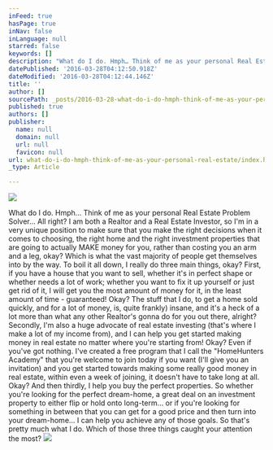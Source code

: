 ```yaml
---
inFeed: true
hasPage: true
inNav: false
inLanguage: null
starred: false
keywords: []
description: "What do I do. Hmph… Think of me as your personal Real Estate Problem Solver… All right? I am both a Realtor and a Real Estate Investor, so I’m in a very unique position to make sure that you make the right decisions when it comes to choosing, the right home and the right investment properties that are going to actually MAKE money for you, rather than costing you an arm and a leg, okay? Which is what the vast majority of people get themselves into by the way. To boil it all down,\_I really do three main things, okay? First, if you have a house that you want to sell, whether it’s in perfect shape or whether needs a lot of work; whether you want to fix it up\_yourself or just get rid of it, I will get you the most amount of money for it, in the least amount of time - guaranteed! Okay? The stuff that I do, to get a home sold quickly, and for a lot of money, is, quite frankly) insane, and it's a heck of a lot more than what any other Realtor’s gonna do for you out there, alright? Secondly, I’m also a huge advocate of real estate investing (that’s where I make a lot of my income from), and I can help you get started making money in real estate no matter where you’re starting from! Okay? Even if you’ve got nothing. I’ve created a free program that I call the “HomeHunters Academy” that you’re welcome to join today if you want (I’ll give you an invitation) and you get started towards making some really good money in real estate, within even a week of joining, it doesn’t have to take long at all. Okay? And then thirdly, I help you buy the perfect properties. So whether you’re looking for the perfect dream-home, a great deal on an investment property to either flip or hold onto long-term… or if you’re looking for something in between that you can get for a good price and then turn into your dream-home… I can help you achieve any of those goals. So that’s pretty much what I do. Which of those three things caught your attention the most?"
datePublished: '2016-03-28T04:12:50.918Z'
dateModified: '2016-03-28T04:12:44.146Z'
title: ''
author: []
sourcePath: _posts/2016-03-28-what-do-i-do-hmph-think-of-me-as-your-personal-real-estate.md
published: true
authors: []
publisher:
  name: null
  domain: null
  url: null
  favicon: null
url: what-do-i-do-hmph-think-of-me-as-your-personal-real-estate/index.html
_type: Article

---
```

![](https://the-grid-user-content.s3-us-west-2.amazonaws.com/4f5e4416-3583-43d8-9c5a-2e46ecd2fe8e.png)

What do I do. Hmph... Think of me as your personal Real Estate Problem Solver... All right? I am both a Realtor and a Real Estate Investor, so I'm in a very unique position to make sure that you make the right decisions when it comes to choosing, the right home and the right investment properties that are going to actually MAKE money for you, rather than costing you an arm and a leg, okay? Which is what the vast majority of people get themselves into by the way. To boil it all down, I really do three main things, okay? First, if you have a house that you want to sell, whether it's in perfect shape or whether needs a lot of work; whether you want to fix it up yourself or just get rid of it, I will get you the most amount of money for it, in the least amount of time - guaranteed! Okay? The stuff that I do, to get a home sold quickly, and for a lot of money, is, quite frankly) insane, and it's a heck of a lot more than what any other Realtor's gonna do for you out there, alright? Secondly, I'm also a huge advocate of real estate investing (that's where I make a lot of my income from), and I can help you get started making money in real estate no matter where you're starting from! Okay? Even if you've got nothing. I've created a free program that I call the "HomeHunters Academy" that you're welcome to join today if you want (I'll give you an invitation) and you get started towards making some really good money in real estate, within even a week of joining, it doesn't have to take long at all. Okay? And then thirdly, I help you buy the perfect properties. So whether you're looking for the perfect dream-home, a great deal on an investment property to either flip or hold onto long-term... or if you're looking for something in between that you can get for a good price and then turn into your dream-home... I can help you achieve any of those goals. So that's pretty much what I do. Which of those three things caught your attention the most?
![](https://the-grid-user-content.s3-us-west-2.amazonaws.com/148202ed-b1d5-4cb5-810a-0cc831cd51ca.jpg)